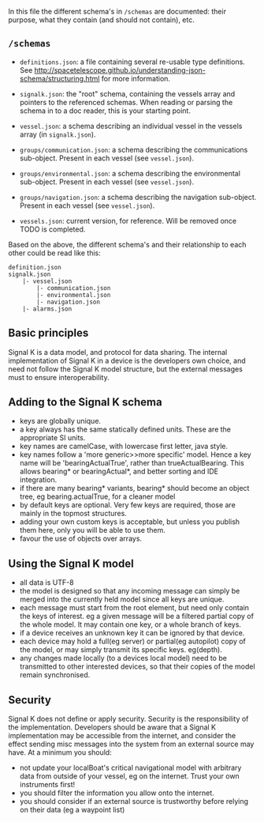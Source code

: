 In this file the different schema's in `/schemas` are documented: their purpose, what they contain (and should not contain), etc. 

`/schemas`
----------

- `definitions.json`: a file containing several re-usable type definitions. See http://spacetelescope.github.io/understanding-json-schema/structuring.html for more information.

- `signalk.json`: the "root" schema, containing the vessels array and pointers to the referenced schemas. When reading or parsing the schema in to a doc reader, this is your starting point. 

- `vessel.json`: a schema describing an individual vessel in the vessels array (in `signalk.json`).

- `groups/communication.json`: a schema describing the communications sub-object. Present in each vessel (see `vessel.json`).

- `groups/environmental.json`: a schema describing the environmental sub-object. Present in each vessel (see `vessel.json`).

- `groups/navigation.json`: a schema describing the navigation sub-object. Present in each vessel (see `vessel.json`).

- `vessels.json`: current version, for reference. Will be removed once TODO is completed. 


Based on the above, the different schema's and their relationship to each other could be read like this:

```
definition.json
signalk.json
    |- vessel.json
        |- communication.json
        |- environmental.json
        |- navigation.json
	|- alarms.json
```

Basic principles
----------------

Signal K is a data model, and protocol for  data sharing. The internal implementation of Signal K in a device is the developers own choice, and need not follow the Signal K model structure, but the external messages must to ensure interoperability.

Adding to the Signal K schema
-----------------------------

* keys are globally unique.
* a key always has the same statically defined units. These are the appropriate SI units. 
* key names are camelCase, with lowercase first letter, java style.
* key names follow a 'more generic>>more specific' model. Hence a key name will be 'bearingActualTrue', rather than trueActualBearing. This allows bearing* or bearingActual*, and better sorting and IDE integration.
* if there are many bearing* variants, bearing* should become an object tree, eg bearing.actualTrue, for a cleaner model
* by default keys are optional. Very few keys are required, those are mainly in the topmost structures.
* adding your own custom keys is acceptable, but unless you publish them here, only you will be able to use them.
* favour the use of objects over arrays.

Using the Signal K model
------------------------

* all data is UTF-8
* the model is designed so that any incoming message can simply be merged into the currently held model since all keys are unique. 
* each message must start from the root element, but need only contain the keys of interest. eg a given message will be a filtered partial copy of the whole model. It may contain one key, or a whole branch of keys.
* if a device receives an unknown key it can be ignored by that device.
* each device may hold a full(eg server) or partial(eg autopilot) copy of the model, or may simply transmit its specific keys. eg(depth).
* any changes made locally (to a devices local model) need to be transmitted to other interested devices, so that their copies of the model remain synchronised.

Security
--------

Signal K does not define or apply security. Security is the responsibility of the implementation. Developers should be aware that a Signal K implementation may be accessible from the internet, and consider the effect sending misc messages into the system from an external source may have. At a minimum you should:

* not update your localBoat's critical navigational model with arbitrary data from outside of your vessel, eg on the internet. Trust your own instruments first!
* you should filter the information you allow onto the internet.
* you should consider if an external source is trustworthy before relying on their data (eg a waypoint list)


